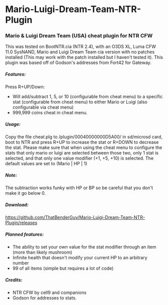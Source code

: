 # Mario-Luigi-Dream-Team-NTR-Plugin
### Mario & Luigi Dream Team (USA) cheat plugin for NTR CFW

This was tested on BootNTR.cia (NTR 2.4), with an O3DS XL, Luma CFW 11.0 SysNAND, Mario and Luigi Dream Team cia version with no patches installed (This may work with the patch installed but I haven't tested it). This plugin was based off of Godson's addresses from Fort42 for Gateway.

##### Features:
Press R+UP/Down:
- Will add/subtract 1, 5, or 10 (configurable from cheat menu) to a specific stat (configurable from cheat menu) to either Mario or Luigi (also configurable via cheat menu)
- 999,999 coins cheat in cheat menu.


##### Usage:
Copy the file cheat.plg to /plugin/00040000000D5A00/ in  sd/microsd card, boot to NTR and press R+UP to increase the stat or R+DOWN to decrease the stat. Please make sure that when using the cheat menu to configure the stats that only mario or luigi are selected between those two, only 1 stat is selected, and that only one value modifier (+1, +5, +10) is selected. The default values are set to (Mario | HP | 1)

##### Note:
The subtraction works funky with HP or BP so be careful that you don't make it go below 0.

##### Download:
https://github.com/ThatBenderGuy/Mario-Luigi-Dream-Team-NTR-Plugin/releases

##### Planned features:
- The ability to set your own value for the stat modifier through an item (more than likely mushroom)
- Infinite health that doesn't modify your current HP to an arbitrary number
- 99 of all items (simple but requires a lot of code)

##### Credits:
- NTR CFW by cell9 and companions
- Godson for addresses to stats.
